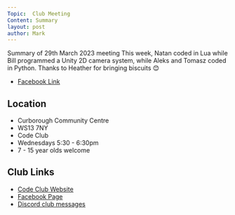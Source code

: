 ```yaml
---
Topic:  Club Meeting
Content: Summary
layout: post
author: Mark
---
```

Summary of 29th March 2023 meeting
This week, Natan coded in Lua while Bill programmed a Unity 2D camera system, while Aleks and Tomasz coded in Python.
Thanks to Heather for bringing biscuits 😊



* [Facebook Link](https://www.facebook.com/720665616418529/posts/727086155776475)

## Location

* Curborough Community Centre
* WS13 7NY
* Code Club
* Wednesdays 5:30 - 6:30pm
* 7 - 15 year olds welcome

## Club Links

* [Code Club Website](https://lichfield-code-club.github.io/)
* [Facebook Page](https://www.facebook.com/LichfieldCoders)
* [Discord club messages](https://discord.gg/szz6xGK)
